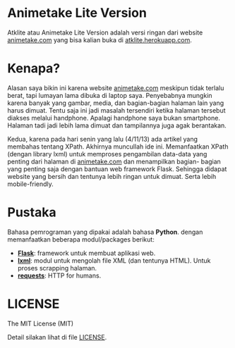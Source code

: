 Animetake Lite Version
======================

Atklite atau Animetake Lite Version adalah versi ringan dari website
[animetake.com][atk] yang bisa kalian buka di
[atklite.herokuapp.com][atklite].

Kenapa?
=======

Alasan saya bikin ini karena website [animetake.com][atk] meskipun tidak
terlalu berat, tapi lumayan lama dibuka di laptop saya. Penyebabnya mungkin
karena banyak yang gambar, media, dan bagian-bagian halaman lain yang harus
dimuat. Tentu saja ini jadi masalah tersendiri ketika halaman tersebut
diakses melalui handphone. Apalagi handphone saya bukan smartphone. Halaman
tadi jadi lebih lama dimuat dan tampilannya juga agak berantakan.

Kedua, karena pada hari senin yang lalu (4/11/13) ada artikel yang
membahas tentang XPath. Akhirnya muncullah ide ini. Memanfaatkan XPath
(dengan library lxml) untuk memproses pengambilan data-data yang
penting dari halaman di [animetake.com][atk] dan menampilkan bagian-
bagian yang penting saja dengan bantuan web framework Flask. Sehingga
didapat website yang bersih dan tentunya lebih ringan untuk dimuat.
Serta lebih mobile-friendly.

Pustaka
=======

Bahasa pemrograman yang dipakai adalah bahasa **Python**. dengan
memanfaatkan beberapa modul/packages berikut:
- [**Flask**](http://flask.pocoo.org/): framework untuk membuat
  aplikasi web.
- [**lxml**](http://lxml.de/): modul untuk mengolah file XML (dan tentunya
  HTML). Untuk proses
  scrapping halaman.
- [**requests**](http://www.python-requests.org/en/latest/): HTTP for
  humans.

LICENSE
=======

The MIT License (MIT)

Detail silakan lihat di file [LICENSE](/LICENSE).

[atk]: http://www.animetake.com
[atklite]: http://atklite.herokuapp.com
[heroku]: http://www.heroku.com